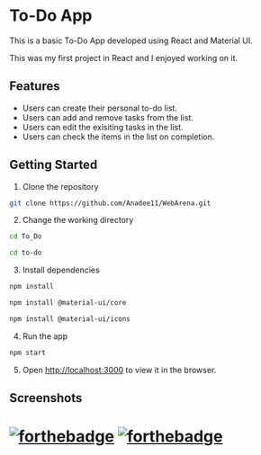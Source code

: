 # To-Do App
This is a basic To-Do App developed using React and Material UI.

This was my first project in React and I enjoyed working on it.


## Features

- Users can create their personal to-do list.
- Users can add and remove tasks from the list.
- Users can edit the exisiting tasks in the list.
- Users can check the items in the list on completion.

## Getting Started

1. Clone the repository

```bash
git clone https://github.com/Anadee11/WebArena.git

```

2. Change the working directory

```bash
cd To_Do

cd to-do

```

3. Install dependencies

```bash
npm install

npm install @material-ui/core 

npm install @material-ui/icons
```

4. Run the app

```bash
npm start
```

5. Open [http://localhost:3000](http://localhost:3000) to view it in the browser.

## Screenshots




# [![forthebadge](https://forthebadge.com/images/badges/built-with-love.svg)](https://forthebadge.com) [![forthebadge](https://forthebadge.com/images/badges/built-by-developers.svg)](https://forthebadge.com)
